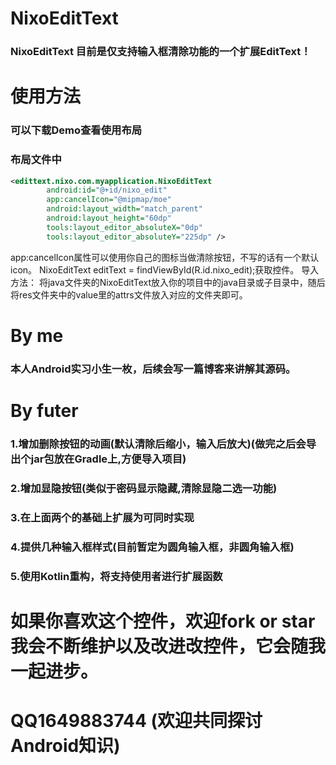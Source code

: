 # NixoEditText
### NixoEditText 目前是仅支持输入框清除功能的一个扩展EditText！

# 使用方法
### 可以下载Demo查看使用布局

### 布局文件中
```xml 
<edittext.nixo.com.myapplication.NixoEditText
        android:id="@+id/nixo_edit"
        app:cancelIcon="@mipmap/moe"
        android:layout_width="match_parent"
        android:layout_height="60dp"
        tools:layout_editor_absoluteX="0dp"
        tools:layout_editor_absoluteY="225dp" />
```
app:cancelIcon属性可以使用你自己的图标当做清除按钮，不写的话有一个默认icon。
NixoEditText editText = findViewById(R.id.nixo_edit);获取控件。
导入方法： 将java文件夹的NixoEditText放入你的项目中的java目录或子目录中，随后将res文件夹中的value里的attrs文件放入对应的文件夹即可。


# By me
### 本人Android实习小生一枚，后续会写一篇博客来讲解其源码。


# By futer
### 1.增加删除按钮的动画(默认清除后缩小，输入后放大)(做完之后会导出个jar包放在Gradle上,方便导入项目)
### 2.增加显隐按钮(类似于密码显示隐藏,清除显隐二选一功能)
### 3.在上面两个的基础上扩展为可同时实现
### 4.提供几种输入框样式(目前暂定为圆角输入框，非圆角输入框)
### 5.使用Kotlin重构，将支持使用者进行扩展函数

# 如果你喜欢这个控件，欢迎fork or star 我会不断维护以及改进改控件，它会随我一起进步。
# QQ1649883744 (欢迎共同探讨Android知识)
